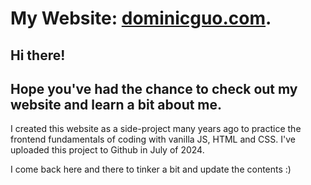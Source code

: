 # My Website: [dominicguo.com](dominicguo.com).

## Hi there!

## Hope you've had the chance to check out my website and learn a bit about me.

I created this website as a side-project many years ago to practice the frontend fundamentals of coding with vanilla JS, HTML and CSS. I've uploaded this project to Github in July of 2024.

I come back here and there to tinker a bit and update the contents :)
